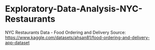 # Exploratory-Data-Analysis-NYC-Restaurants
NYC Restaurants Data - Food Ordering and Delivery
Source: https://www.kaggle.com/datasets/ahsan81/food-ordering-and-delivery-app-dataset
